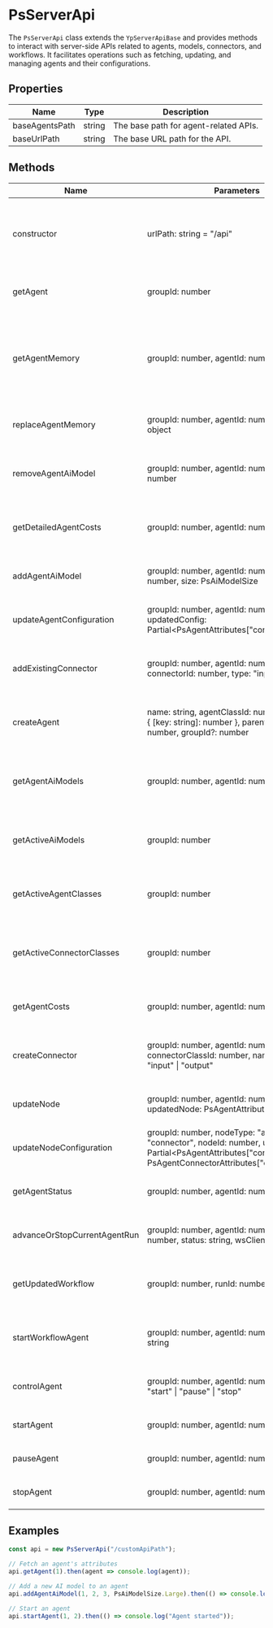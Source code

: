 # PsServerApi

The `PsServerApi` class extends the `YpServerApiBase` and provides methods to interact with server-side APIs related to agents, models, connectors, and workflows. It facilitates operations such as fetching, updating, and managing agents and their configurations.

## Properties

| Name            | Type   | Description                           |
|-----------------|--------|---------------------------------------|
| baseAgentsPath  | string | The base path for agent-related APIs. |
| baseUrlPath     | string | The base URL path for the API.        |

## Methods

| Name                          | Parameters                                                                 | Return Type                              | Description                                                                 |
|-------------------------------|----------------------------------------------------------------------------|------------------------------------------|-----------------------------------------------------------------------------|
| constructor                   | urlPath: string = "/api"                                                   |                                          | Initializes a new instance of the `PsServerApi` class with a base URL path. |
| getAgent                      | groupId: number                                                            | Promise<PsAgentAttributes>               | Fetches the attributes of a specific agent.                                 |
| getAgentMemory                | groupId: number, agentId: number                                           | Promise<object>                          | Retrieves the memory of a specific agent.                                   |
| replaceAgentMemory            | groupId: number, agentId: number, memory: object                           | Promise<void>                            | Replaces the memory of a specific agent.                                    |
| removeAgentAiModel            | groupId: number, agentId: number, modelId: number                          | Promise<void>                            | Removes an AI model from a specific agent.                                  |
| getDetailedAgentCosts         | groupId: number, agentId: number                                           | Promise<PsDetailedAgentCostResults[]>    | Retrieves detailed cost information for a specific agent.                   |
| addAgentAiModel               | groupId: number, agentId: number, modelId: number, size: PsAiModelSize     | Promise<void>                            | Adds an AI model to a specific agent.                                       |
| updateAgentConfiguration      | groupId: number, agentId: number, updatedConfig: Partial<PsAgentAttributes["configuration"]> | Promise<void>                            | Updates the configuration of a specific agent.                              |
| addExistingConnector          | groupId: number, agentId: number, connectorId: number, type: "input" \| "output" | Promise<void>                            | Adds an existing connector to a specific agent.                             |
| createAgent                   | name: string, agentClassId: number, aiModels: { [key: string]: number }, parentAgentId: number, groupId?: number | Promise<PsAgentAttributes>               | Creates a new agent with specified attributes.                              |
| getAgentAiModels              | groupId: number, agentId: number                                           | Promise<PsAiModelAttributes[]>           | Retrieves AI models associated with a specific agent.                       |
| getActiveAiModels             | groupId: number                                                            | Promise<PsAiModelAttributes[]>           | Retrieves active AI models for a specific group.                            |
| getActiveAgentClasses         | groupId: number                                                            | Promise<PsAgentClassAttributes[]>        | Retrieves active agent classes for a specific group.                        |
| getActiveConnectorClasses     | groupId: number                                                            | Promise<PsAgentConnectorClassAttributes[]>| Retrieves active connector classes for a specific group.                    |
| getAgentCosts                 | groupId: number, agentId: number                                           | Promise<number>                          | Retrieves the total cost for a specific agent.                              |
| createConnector               | groupId: number, agentId: number, connectorClassId: number, name: string, type: "input" \| "output" | Promise<PsAgentConnectorAttributes>      | Creates a new connector for a specific agent.                               |
| updateNode                    | groupId: number, agentId: number, updatedNode: PsAgentAttributes           | Promise<void>                            | Updates a node with new attributes.                                         |
| updateNodeConfiguration       | groupId: number, nodeType: "agent" \| "connector", nodeId: number, updatedConfig: Partial<PsAgentAttributes["configuration"] \| PsAgentConnectorAttributes["configuration"]> | Promise<void> | Updates the configuration of a node.                                       |
| getAgentStatus                | groupId: number, agentId: number                                           | Promise<PsAgentStatus>                   | Retrieves the status of a specific agent.                                   |
| advanceOrStopCurrentAgentRun  | groupId: number, agentId: number, runId: number, status: string, wsClientId: string |                                          | Advances or stops the current run of an agent.                              |
| getUpdatedWorkflow            | groupId: number, runId: number                                             | Promise<{ workflow: YpWorkflowConfiguration; status: YpAgentProductRunStatus; } \| null> | Retrieves the updated workflow for a specific run.                          |
| startWorkflowAgent            | groupId: number, agentId: number, wsClientId: string                       |                                          | Starts the workflow agent for a specific agent.                             |
| controlAgent                  | groupId: number, agentId: number, action: "start" \| "pause" \| "stop"     |                                          | Controls the state of a specific agent.                                     |
| startAgent                    | groupId: number, agentId: number                                           |                                          | Starts a specific agent.                                                    |
| pauseAgent                    | groupId: number, agentId: number                                           |                                          | Pauses a specific agent.                                                    |
| stopAgent                     | groupId: number, agentId: number                                           |                                          | Stops a specific agent.                                                     |

## Examples

```typescript
const api = new PsServerApi("/customApiPath");

// Fetch an agent's attributes
api.getAgent(1).then(agent => console.log(agent));

// Add a new AI model to an agent
api.addAgentAiModel(1, 2, 3, PsAiModelSize.Large).then(() => console.log("Model added"));

// Start an agent
api.startAgent(1, 2).then(() => console.log("Agent started"));
```